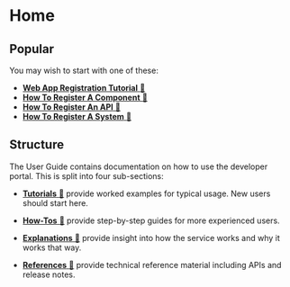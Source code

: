 # Home

## Popular

You may wish to start with one of these:

- [**Web App Registration Tutorial** :link:](user/tutorials/web-app.md)
- [**How To Register A Component** :link:](user/how-tos/register-a-component.md)
- [**How To Register An API** :link:](user/how-tos/register-a-static-api.md)
- [**How To Register A System** :link:](user/how-tos/register-a-system.md)

## Structure

The User Guide contains documentation on how to use the developer portal. This is split into four sub-sections:

- [**Tutorials** :link:](user/tutorials/index.md) provide worked examples for typical usage. New users should start here.

- [**How-Tos** :link:](user/how-tos/index.md) provide step-by-step guides for more experienced users.

- [**Explanations** :link:](user/explanations/index.md) provide insight into how the service works and why it works that way.

- [**References** :link:](user/references/index.md) provide technical reference material including APIs and release notes.

